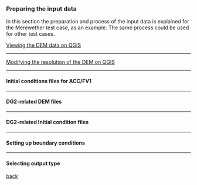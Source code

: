 ### Preparing the input data

In this section the preparation and process of the input data is explained for the Merewether test case, as an example. The same process could be used for other test cases. 

[Viewing the DEM data on QGIS](Merewether2-1.md)

---

[Modifying the resolution of the DEM on QGIS](Merewether2-2.md)

---

#### Initial conditions files for ACC/FV1

---

#### DG2-related DEM files

---

#### DG2-related Initial condition files

---

#### Setting up boundary conditions

---

#### Selecting output type




[back](/Merewether.md)
